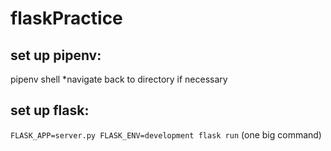 # flaskPractice

## set up pipenv:
pipenv shell
*navigate back to directory if necessary

## set up flask:
`FLASK_APP=server.py FLASK_ENV=development flask run` (one big command)
